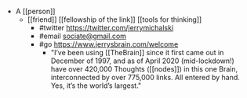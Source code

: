 - A [[person]]
  - [[friend]] [[fellowship of the link]] [[tools for thinking]]
	- #twitter https://twitter.com/jerrymichalski
	- #email sociate@gmail.com
	- #go https://www.jerrysbrain.com/welcome
		- "I’ve been using [[TheBrain]] since it first came out in December of 1997, and as of April 2020 (mid-lockdown!) have over 420,000 Thoughts ([[nodes]]) in this one Brain, interconnected by over 775,000 links. All entered by hand. Yes, it’s the world’s largest."
